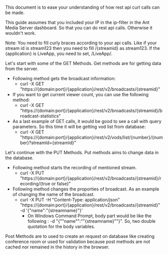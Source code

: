 This document is to ease your understanding of how rest api curl  calls can be made. 

This guide assumes that you included your IP in the ip-filter in the Ant Media Server dashboard. So that you can do rest api calls. Otherwise it wouldn't work.

Note: You need to fill curly braces according to your api calls. Like if your stream id is stream123 then you need to fill /{streamid} as stream123. If the {application} is LiveApp, you need to set, /LiveApp/.

Let's start with some of the GET Methods. Get methods are for getting data from the server.
* Following method gets the broadcast information:
  * curl -X GET "https://{domain:port}/{application}/rest/v2/broadcasts/{streamid}"
* If you want to get current viewer count, you can use the following method:
  * curl -X GET "https://{domain:port}/{application}/rest/v2/broadcasts/{streamid}/broadcast-statistics"
* As a last example of GET calls, it would be good to see a call with query parameters. So this time it will be getting vod list from database:
  * curl -X GET "https://{domain:port}/{application}/rest/v2/vods/list/{number}/{number}?streamId={streamId}"

Let's continue with the PUT Methods. Put methods aims to change data in the database.
* Following method starts the recording of mentioned stream.
  * curl -X PUT "https://{domain:port}/{application}/rest/v2/broadcasts/{streamid}/recording/{true or false}"
* Following method changes the proporties of broadcast. As an example of changing the name of the broadcast.
  * curl -X PUT -H "Content-Type: application/json" "https://{domain:port}/{application}/rest/v2/broadcasts/{streamid}" -d '{"name":"{streamname}"}'
    * On  Windows Command Prompt, body part would be like the following : -d "{""name"":""{streamname}""}". So, two double quotation for the body variables.

Post Methods are to used to create an request on database like creating conference room or used for validation because post methods are not cached nor remained in the history in the browser.
